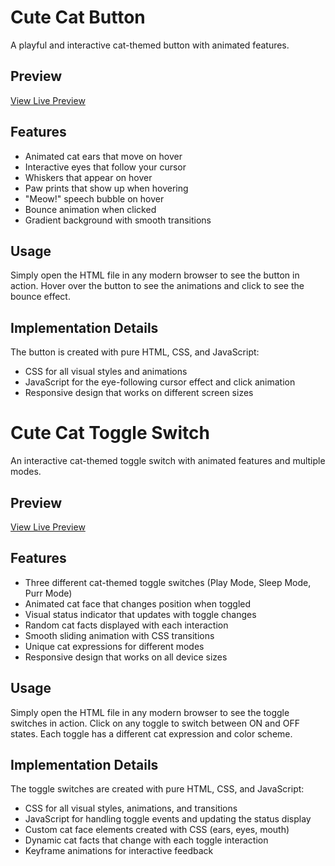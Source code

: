 # Cute Cat Button

A playful and interactive cat-themed button with animated features.

## Preview

[View Live Preview](https://iammonsterbunny.github.io/Buttons/html%20buttons/Cutecat%20Button.html)

## Features

- Animated cat ears that move on hover
- Interactive eyes that follow your cursor
- Whiskers that appear on hover
- Paw prints that show up when hovering
- "Meow!" speech bubble on hover
- Bounce animation when clicked
- Gradient background with smooth transitions

## Usage

Simply open the HTML file in any modern browser to see the button in action. Hover over the button to see the animations and click to see the bounce effect.

## Implementation Details

The button is created with pure HTML, CSS, and JavaScript:
- CSS for all visual styles and animations
- JavaScript for the eye-following cursor effect and click animation
- Responsive design that works on different screen sizes

# Cute Cat Toggle Switch

An interactive cat-themed toggle switch with animated features and multiple modes.

## Preview

[View Live Preview](https://iammonsterbunny.github.io/Buttons/html%20buttons/Cute%20Cat%20Toggle.html)

## Features

- Three different cat-themed toggle switches (Play Mode, Sleep Mode, Purr Mode)
- Animated cat face that changes position when toggled
- Visual status indicator that updates with toggle changes
- Random cat facts displayed with each interaction
- Smooth sliding animation with CSS transitions
- Unique cat expressions for different modes
- Responsive design that works on all device sizes

## Usage

Simply open the HTML file in any modern browser to see the toggle switches in action. Click on any toggle to switch between ON and OFF states. Each toggle has a different cat expression and color scheme.

## Implementation Details

The toggle switches are created with pure HTML, CSS, and JavaScript:
- CSS for all visual styles, animations, and transitions
- JavaScript for handling toggle events and updating the status display
- Custom cat face elements created with CSS (ears, eyes, mouth)
- Dynamic cat facts that change with each toggle interaction
- Keyframe animations for interactive feedback